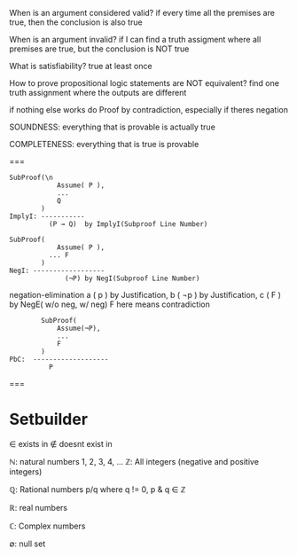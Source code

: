 
When is an argument considered valid?
    if every time all the premises are true, then the conclusion
    is also true

When is an argument invalid?
    if I can find a truth assigment where all premises are true,
    but the conclusion is NOT true

What is satisfiability? 
    true at least once

How to prove propositional logic statements are 
NOT equivalent?
    find one truth assignment where the outputs are different

    
if nothing else works do Proof by contradiction, especially if theres negation

SOUNDNESS: everything that is provable is actually true

COMPLETENESS: everything that is true is provable

===

```
SubProof(\n
            Assume( P ),
            ...
            Q
        )
ImplyI: -----------
          (P → Q)  by ImplyI(Subproof Line Number)
```
```
SubProof(
            Assume( P ),
          ... F
        )
NegI: ------------------
              (¬P) by NegI(Subproof Line Number)
```
negation-elimination
a ( p  ) by Justification,
b ( ¬p ) by Justification,
c ( F  ) by NegE( w/o neg, w/ neg)
F here means contradiction

```
        SubProof(
            Assume(¬P),
            ...
            F
        )
PbC:  -------------------
          P
```

===

# Setbuilder 

∈ exists in
∉ doesnt exist in

ℕ: natural numbers
    1, 2, 3, 4, ...
ℤ: All integers (negative and positive integers)

ℚ: Rational numbers
    p/q where q != 0, p & q ∈ ℤ

ℝ: real numbers

ℂ: Complex numbers

∅: null set